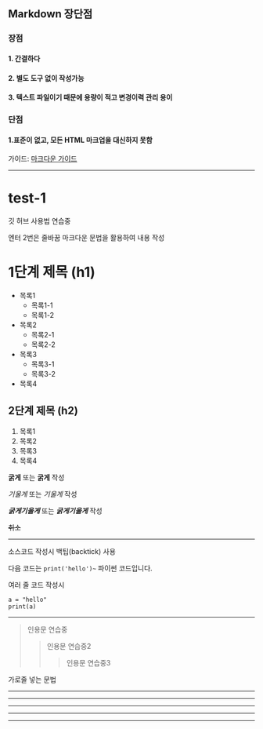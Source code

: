 Markdown 장단점
--------------
### 장점
#### 1. 간결하다
#### 2. 별도 도구 없이 작성가능
#### 3. 텍스트 파일이기 때문에 용량이 적고 변경이력 관리 용이

### 단점
#### 1.표준이 없고, 모든 HTML 마크업을 대신하지 못함

가이드: [마크다운 가이드](https://namu.wiki/w/%EB%A7%88%ED%81%AC%EB%8B%A4%EC%9A%B4)

- - -

# test-1
깃 허브 사용법 연습중

엔터 2번은 줄바꿈
마크다운 문법을 활용하여 내용 작성

# 1단계 제목 (h1)
* 목록1
  * 목록1-1
  * 목록1-2
* 목록2
  + 목록2-1
  + 목록2-2
* 목록3
  - 목록3-1
  - 목록3-2
* 목록4

## 2단계 제목 (h2)
1. 목록1
2. 목록2
3. 목록3
4. 목록4

**굵게** 또는 __굵게__ 작성

*기울게* 또는 _기울게_ 작성

***굵게기울게*** 또는 ___굵게기울게___ 작성

~~취소~~

* * *

소스코드 작성시 백팁(backtick) 사용

다음 코드는 `print('hello')~` 파이썬 코드입니다.

여러 줄 코드 작성시
```
a = "hello"
print(a)
```

* * *

> 인용문 연습중
> > 인용문 연습중2
> > > 인용문 연습중3

가로줄 넣는 문법
* * *
***
*****
- - -
----------

